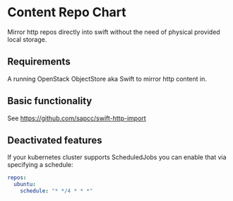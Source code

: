 # Content Repo Chart

Mirror http repos directly into swift without the need of physical provided local storage.

## Requirements

A running OpenStack ObjectStore aka Swift to mirror http content in.

## Basic functionality

See https://github.com/sapcc/swift-http-import

## Deactivated features

If your kubernetes cluster supports ScheduledJobs you can enable that via specifying a schedule:

```yaml
repos:
  ubuntu:
    schedule: "* */4 * * *"
```
